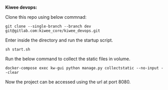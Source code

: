 **Kiwee devops:**

Clone this repo using below commnad:

`git clone --single-branch --branch dev git@gitlab.com:kiwee_core/kiwee_devops.git`

Enter inside the directory and run the startup script.

`sh start.sh`

Run the below command to collect the static files in volume.

`docker-compose exec kw-gui python manage.py collectstatic --no-input --clear`

Now the project can be accessed using the url at port 8080.




